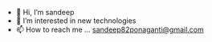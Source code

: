 - 👋 Hi, I’m sandeep
- 👀 I’m interested in new technologies
- 📫 How to reach me ... sandeep82ponaganti@gmail.com

<!---
sandeepreddy5/sandeepreddy5 is a ✨ special ✨ repository because its `README.md` (this file) appears on your GitHub profile.
You can click the Preview link to take a look at your changes.
--->
